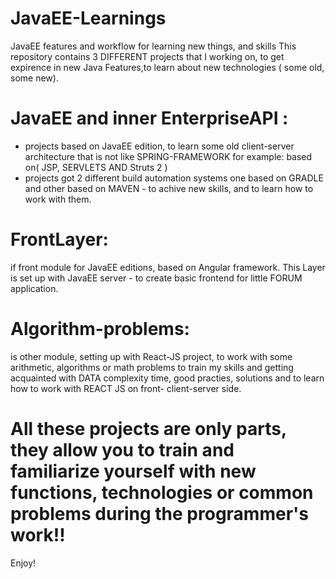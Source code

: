 # JavaEE-Learnings
JavaEE features and workflow for learning new things, and skills
This repository  contains 3 DIFFERENT projects that I working on, to get expirence in new Java Features,to learn about new technologies ( some old, some new).

# JavaEE and inner EnterpriseAPI : 
- projects based on JavaEE edition, to learn some  old client-server architecture that is not like SPRING-FRAMEWORK
 for example: based on( JSP, SERVLETS AND Struts 2 ) 
- projects got 2 different build automation systems one based on GRADLE and other based on MAVEN - to achive new skills, and to learn how to work with them.

# FrontLayer: 
if front module for JavaEE editions, based on Angular framework. This Layer is set up with JavaEE server - to create basic frontend for little FORUM application.

# Algorithm-problems: 
is other module, setting up with React-JS project, to work with some 
arithmetic, algorithms or  math problems to train my skills and getting acquainted with DATA complexity time, good practies, solutions and to 
learn how to work with REACT JS on front- client-server side.


# All these projects are only parts, they allow you to train and familiarize yourself with new functions, technologies or common problems during the programmer's work!!

Enjoy! 

